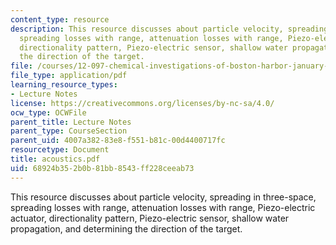 ```yaml
---
content_type: resource
description: This resource discusses about particle velocity, spreading in three-space,
  spreading losses with range, attenuation losses with range, Piezo-electric actuator,
  directionality pattern, Piezo-electric sensor, shallow water propagation, and determining
  the direction of the target.
file: /courses/12-097-chemical-investigations-of-boston-harbor-january-iap-2006/68924b352b0b81bb8543ff228ceeab73_acoustics.pdf
file_type: application/pdf
learning_resource_types:
- Lecture Notes
license: https://creativecommons.org/licenses/by-nc-sa/4.0/
ocw_type: OCWFile
parent_title: Lecture Notes
parent_type: CourseSection
parent_uid: 4007a382-83e8-f551-b81c-00d4400717fc
resourcetype: Document
title: acoustics.pdf
uid: 68924b35-2b0b-81bb-8543-ff228ceeab73
---
```

This resource discusses about particle velocity, spreading in three-space, spreading losses with range, attenuation losses with range, Piezo-electric actuator, directionality pattern, Piezo-electric sensor, shallow water propagation, and determining the direction of the target.
